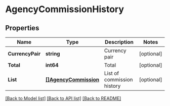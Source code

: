 # AgencyCommissionHistory

## Properties

Name | Type | Description | Notes
------------ | ------------- | ------------- | -------------
**CurrencyPair** | **string** | Currency pair | [optional] 
**Total** | **int64** | Total | [optional] 
**List** | [**[]AgencyCommission**](AgencyCommission.md) | List of commission history | [optional] 

[[Back to Model list]](../README.md#documentation-for-models) [[Back to API list]](../README.md#documentation-for-api-endpoints) [[Back to README]](../README.md)


